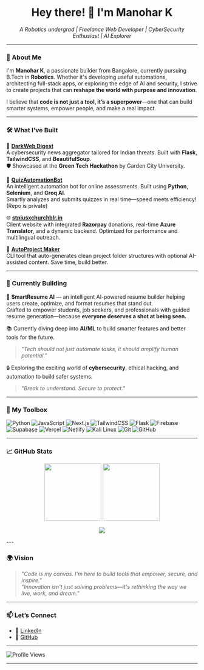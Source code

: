 <h1 align="center">Hey there! 👋 I'm Manohar K</h1>
<p align="center">
  <em>A Robotics undergrad | Freelance Web Developer | CyberSecurity Enthusiast | AI Explorer</em>
</p>

---

### 🌟 About Me

I'm **Manohar K**, a passionate builder from Bangalore, currently pursuing B.Tech in **Robotics**. Whether it's developing useful automations, architecting full-stack apps, or exploring the edge of AI and security, I strive to create projects that can **reshape the world with purpose and innovation**.

I believe that **code is not just a tool, it’s a superpower**—one that can build smarter systems, empower people, and make a real impact.

---

### 🛠️ What I've Built

🚀 **[DarkWeb Digest](https://github.com/manohar1404/DarkWeb-Digest)**  
A cybersecurity news aggregator tailored for Indian threats. Built with **Flask**, **TailwindCSS**, and **BeautifulSoup**.  
🛡️ Showcased at the **Green Tech Hackathon** by Garden City University.

🤖 **[QuizAutomationBot](https://github.com/manohar1404/QuizAutomationBot)**  
An intelligent automation bot for online assessments. Built using **Python**, **Selenium**, and **Groq AI**.  
Smartly analyzes and submits quizzes in real time—speed meets efficiency! (Repo is private)

🌐 **[stpiusxchurchblr.in](https://www.stpiusxchurchblr.in/)**  
Client website with integrated **Razorpay** donations, real-time **Azure Translator**, and a dynamic backend. Optimized for performance and multilingual outreach.

📁 **[AutoProject Maker](https://github.com/Manohar-k-Reddy/AutoProject-Maker)**  
CLI tool that auto-generates clean project folder structures with optional AI-assisted content. Save time, build better.

---

### 🧪 Currently Building

🧠 **SmartResume AI** — an intelligent AI-powered resume builder helping users create, optimize, and format resumes that stand out.  
Crafted to empower students, job seekers, and professionals with guided resume generation—because **everyone deserves a shot at being seen.**

📚 Currently diving deep into **AI/ML** to build smarter features and better tools for the future.  
> *"Tech should not just automate tasks, it should amplify human potential."*

🔒 Exploring the exciting world of **cybersecurity**, ethical hacking, and automation to build safer systems.  
> *"Break to understand. Secure to protect."*

---

### 🧰 My Toolbox

![Python](https://img.shields.io/badge/-Python-3776AB?logo=python&logoColor=white&style=for-the-badge)
![JavaScript](https://img.shields.io/badge/-JavaScript-F7DF1E?logo=javascript&logoColor=black&style=for-the-badge)
![Next.js](https://img.shields.io/badge/-Next.js-000000?logo=next.js&logoColor=white&style=for-the-badge)
![TailwindCSS](https://img.shields.io/badge/-TailwindCSS-38B2AC?logo=tailwind-css&logoColor=white&style=for-the-badge)
![Flask](https://img.shields.io/badge/-Flask-000000?logo=flask&logoColor=white&style=for-the-badge)
![Firebase](https://img.shields.io/badge/-Firebase-FFCA28?logo=firebase&logoColor=black&style=for-the-badge)
![Supabase](https://img.shields.io/badge/-Supabase-3ECF8E?logo=supabase&logoColor=white&style=for-the-badge)
![Vercel](https://img.shields.io/badge/-Vercel-000000?logo=vercel&logoColor=white&style=for-the-badge)
![Netlify](https://img.shields.io/badge/-Netlify-00C7B7?logo=netlify&logoColor=white&style=for-the-badge)
![Kali Linux](https://img.shields.io/badge/-Kali_Linux-557C94?logo=kali-linux&logoColor=white&style=for-the-badge)
![Git](https://img.shields.io/badge/-Git-F05032?logo=git&logoColor=white&style=for-the-badge)
![GitHub](https://img.shields.io/badge/-GitHub-181717?logo=github&logoColor=white&style=for-the-badge)

---

### 📈 GitHub Stats

<p align="center">
  <img src="https://github-readme-stats.vercel.app/api?username=Manohar-k-Reddy&show_icons=true&theme=radical&hide_border=true&rank_icon=github" height="150" />
  <img src="https://github-readme-streak-stats.herokuapp.com/?user=Manohar-k-Reddy&theme=radical" height="150" />
</p>


<p align="center">
<img src="https://github-readme-stats.vercel.app/api/top-langs/?username=Manohar-k-Reddy&layout=compact&theme=tokyonight&hide_border=true"/>
</p>  
---

### 🌍 Vision

> *"Code is my canvas. I'm here to build tools that empower, secure, and inspire."*  
> *"Innovation isn't just solving problems—it's rethinking the way we live, work, and dream."*

---

### 📫 Let’s Connect
 
- 🔗 [LinkedIn](https://linkedin.com/in/manohark0909)  
- 🐙 [GitHub](https://github.com/Manohar-k-Reddy)

---
![Profile Views](https://komarev.com/ghpvc/?username=Manohar-k-Reddy&style=flat-square&color=blue)

---

